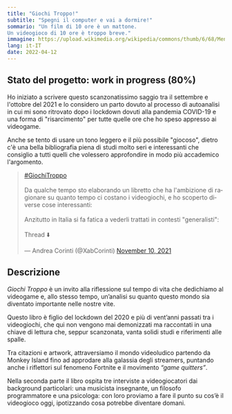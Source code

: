 ```yaml
---
title: "Giochi Troppo!"
subtitle: "Spegni il computer e vai a dormire!"
sommario: "Un film di 10 ore è un mattone.
Un videogioco di 10 ore è troppo breve."
immagine: https://upload.wikimedia.org/wikipedia/commons/thumb/6/68/Men_at_work_sign_%28green%29.svg/664px-Men_at_work_sign_%28green%29.svg.png
lang: it-IT
date: 2022-04-12
---
```


## Stato del progetto: work in progress (80%)

Ho iniziato a scrivere questo scanzonatissimo saggio tra il settembre e l'ottobre del 2021 e lo considero un parto dovuto al processo di autoanalisi in cui mi sono ritrovato dopo i lockdown dovuti alla pandemia COVID-19 e una forma di "risarcimento" per tutte quelle ore che ho speso appresso ai videogame.

Anche se tento di usare un tono leggero e il più possibile "giocoso", dietro c'è una bella bibliografia piena di studi molto seri e interessanti che consiglio a tutti quelli che volessero approfondire in modo più accademico l'argomento.

<blockquote class="twitter-tweet"><p lang="it" dir="ltr"><a href="https://twitter.com/hashtag/GiochiTroppo?src=hash&amp;ref_src=twsrc%5Etfw">#GiochiTroppo</a><br><br>Da qualche tempo sto elaborando un libretto che ha l&#39;ambizione di ragionare su quanto tempo ci costano i videogiochi, e ho scoperto diverse cose interessanti: <br><br>Anzitutto in Italia si fa fatica a vederli trattati in contesti &quot;generalisti&quot;:<br><br>Thread ⬇️</p>&mdash; Andrea Corinti (@XabCorinti) <a href="https://twitter.com/XabCorinti/status/1458550157600043021?ref_src=twsrc%5Etfw">November 10, 2021</a></blockquote> <script async src="https://platform.twitter.com/widgets.js" charset="utf-8"></script>

## Descrizione

_Giochi Troppo_ è un invito alla riflessione sul tempo di vita che dedichiamo al videogame e, allo stesso tempo, un’analisi su quanto questo mondo sia diventato importante nelle nostre vite.

Questo libro è figlio del lockdown del 2020 e più di vent’anni passati tra i videogiochi, che qui non vengono mai demonizzati ma raccontati in una chiave di lettura che, seppur scanzonata, vanta solidi studi e riferimenti alle spalle.

Tra citazioni e artwork, attraversiamo il mondo videoludico partendo da Monkey Island fino ad approdare alla galassia degli streamers, puntando anche i riflettori sul fenomeno Fortnite e il movimento _“game quitters”_.

Nella seconda parte il libro ospita tre interviste a videogiocatori dai background particolari: una musicista insegnante, un filosofo programmatore e una psicologa: con loro proviamo a fare il punto su cos’è il videogioco oggi, ipotizzando cosa potrebbe diventare domani. 
